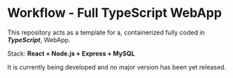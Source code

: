 # Workflow - Full TypeScript WebApp

This repository acts as a template for a, containerized fully coded in ***TypeScript***, WebApp.

Stack: **React + Node.js + Express + MySQL**

It is currently being developed and no major version has been yet released.
